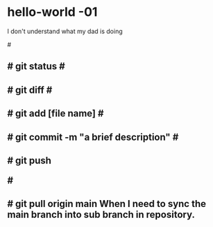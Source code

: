 # hello-world -01
I don't understand what my dad is doing

#<h2>\# git status
#<h2>\# git diff
#<h2>\# git add [file name]
#<h2>\# git commit -m "a brief description"
#<h2>\# git push

#<h2>\# git pull origin main
When I need to sync the main branch into sub branch in repository.